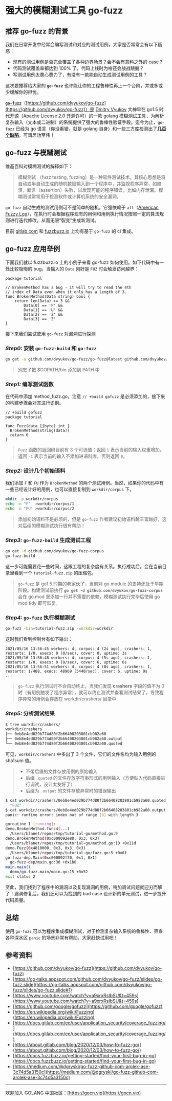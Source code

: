 # 强大的模糊测试工具 go-fuzz

## 推荐 go-fuzz 的背景

我们在日常开发中经常会编写测试和对应的测试用例，大家是否常常会有以下疑惑：

* 现有的测试用例是否完全覆盖了各种边界场景？会不会有意料之外的 case？
* 代码测试覆盖率都达到 100% 了，代码上线时为啥还会战战兢兢？
* 写测试用例太费心费力了，有没有一款能自动生成测试用例的工具？

这次要推荐给大家的 **`go-fuzz`** 也许能让你的工程鲁棒性再上一个台阶，并或多或少缓解你的担忧。

[**`go-fuzz`**](https://github.com/dvyukov/go-fuzz)（[https://github.com/dvyukov/go-fuzz](https://github.com/dvyukov/go-fuzz)）是 [Dmitry Vyukov](https://www.1024cores.net/home/about-me) 大神早在 go1.5 时代开源（Apache License 2.0 开源许可）的一款 golang 模糊测试工具，为解析复杂输入（文本或二进制）的系统提供了强大的鲁棒性验证手段。迄今为止，`go-fuzz` 已经为 go 语言（你没看错，就是 golang 自身）和一些三方库检测出了[**几百个缺陷**](https://github.com/dvyukov/go-fuzz#trophies)，可谓居功至伟！

## go-fuzz 与模糊测试

维基百科对模糊测试的解释如下：

> 模糊测试 （fuzz testing, fuzzing）是一种软件测试技术。其核心思想是将自动或半自动生成的随机数据输入到一个程序中，并监视程序异常，如崩溃，断言（assertion）失败，以发现可能的程序错误，比如内存泄漏。模糊测试常常用于检测软件或计算机系统的安全漏洞。

`go-fuzz` 自动生成的测试用例可不是简单的随机，它强依赖于 `afl`（[American Fuzzy Lop](https://lcamtuf.coredump.cx/afl/)），在执行时会根据程序现有的用例和用例执行情况按照一定的算法规则进行迭代修改，从而无限“裂变”生成新测试。

目前 [gitlab.com](https://docs.gitlab.com/ee/user/application_security/coverage_fuzzing/) 和 [fuzzbuzz.io](https://docs.fuzzbuzz.io/getting-started/find-your-first-bug-in-go) 上均有基于 `go-fuzz` 的 ci 集成。

## go-fuzz 应用举例

下面我们就以 fuzzbuzz.io 上的小例子来看 go-fuzz 如何使用。如下代码中有一处比较隐晦的 bug，当输入的 `Data` 刚好是 `FUZ` 时会触发访问越界：

```golang
package tutorial

// BrokenMethod has a bug - it will try to read the 4th
// index of Data even when it only has a length of 3.
func BrokenMethod(Data string) bool {
    return len(Data) >= 3 &&
        Data[0] == 'F' &&
        Data[1] == 'U' &&
        Data[2] == 'Z' &&
        Data[3] == 'Z'
}
```

接下来我们尝试使用 `go-fuzz` 对漏洞进行探测

### *Step0:* 安装 `go-fuzz-build` 和 `go-fuzz`

```bash
go get -u github.com/dvyukov/go-fuzz/go-fuzz@latest github.com/dvyukov/go-fuzz/go-fuzz-build@latest
```

> 别忘了把 $GOPATH/bin 添加到 PATH 中

### *Step1:* 编写测试函数

在代码中添加 method_fuzz.go，注意 `// +build gofuzz` 是必须添加的，接下来的构建步骤会对其进行识别。

```golang
// +build gofuzz
package tutorial

func Fuzz(data []byte) int {
  BrokenMethod(string(data))
  return 0
}
```

> `Fuzz` 函数的返回码目前有 3 个可选值：返回 `1` 表示当前的输入权重增加，返回 `-1` 表示当前的输入不添加进语料库，否则返回 `0`。

### *Step2:* 设计几个初始语料

我们添加 `F` 和 `FU` 作为 `BrokenMethod` 的两个测试用例。当然，如果你的代码中有一些已经设计好的用例，也可以直接复制到 `workdir/corpus` 下。

```bash
mkdir -p workdir/corpus
echo -n "F"  >workdir/corpus/1
echo -n "FU" >workdir/corpus/2
```

> 添加初始语料不是必须的，但是 `go-fuzz` 作者建议初始语料越丰富越好，这对后续的模糊测试执行很有帮助！

### *Step3:* `go-fuzz-build` 生成测试工程

```bash
go get -d github.com/dvyukov/go-fuzz-corpus
go-fuzz-build
```

这一步可能需要花一些时间，这跟工程的复杂度有关系。执行成功后，会在当前目录里看到一个 `tutorial-fuzz.zip` 的压缩包。

> `go-fuzz` 是 go1.5 时期的老家伙了，当前对 go module 的支持还处于早期阶段。构建测试前执行 **`go get -d github.com/dvyukov/go-fuzz-corpus`** 会在 go.mod 里添加一行并不需要的依赖，模糊测试执行完毕后使用 go mod tidy 即可恢复。

### *Step4:* `go-fuzz` 执行模糊测试

```bash
go-fuzz -bin=tutorial-fuzz.zip -workdir=workdir
```

这时我们看到控制台有如下输出：

```plain
2021/05/16 13:56:45 workers: 4, corpus: 4 (2s ago), crashers: 1, restarts: 1/0, execs: 0 (0/sec), cover: 0, uptime: 3s
2021/05/16 13:56:48 workers: 4, corpus: 4 (5s ago), crashers: 1, restarts: 1/0, execs: 0 (0/sec), cover: 6, uptime: 6s
2021/05/16 13:56:51 workers: 4, corpus: 4 (8s ago), crashers: 1, restarts: 1/408, execs: 48969 (5440/sec), cover: 6, uptime: 9s
...
```

> `go-fuzz` 执行测试时不会自动终止，当我们发现 **crashers** 字段的值不为 0 时（有用例触发了程序异常），就可以终止测试并查看测试结果了，导致程序异常的用例会存放在 workdir/crashers/ 目录中

### *Step5:* 分析测试结果

```bash
$ tree workdir/crashers/
workdir/crashers
├── 0eb8e4ed029b774d80f2b66408203801cb982a60
├── 0eb8e4ed029b774d80f2b66408203801cb982a60.output
└── 0eb8e4ed029b774d80f2b66408203801cb982a60.quoted
```

可见，`workdir/crashers` 中多出了 3 个文件，它们的文件名均为输入用例的 sha1sum 值。

> * 不带后缀的文件存放用例的原始输入
> * 后缀 `.quoted` 的文件存放字符串形式的用例输入（方便贴入代码直接进行调试，设计太友好了）
> * 后缀为 `.output` 的文件存放异常时的错误输出

```bash
$ cat workdir/crashers/0eb8e4ed029b774d80f2b66408203801cb982a60.quoted
  "FUZ"
$ cat workdir/crashers/0eb8e4ed029b774d80f2b66408203801cb982a60.output
panic: runtime error: index out of range [3] with length 3

goroutine 1 [running]:
demo.BrokenMethod.func4(...)
  /Users/blanet/repos/tmp/tutorial-go/method.go:9
demo.BrokenMethod(0xc000092e80, 0x3, 0x3)
  /Users/blanet/repos/tmp/tutorial-go/method.go:10 +0x11d
demo.Fuzz(0x4810000, 0x3, 0x3, 0x3)
  /Users/blanet/repos/tmp/tutorial-go/fuzz.go:5 +0x6f
go-fuzz-dep.Main(0xc000092f70, 0x1, 0x1)
  go-fuzz-dep/main.go:36 +0x1b8
main.main()
  demo/go.fuzz.main/main.go:15 +0x52
exit status 2
```

至此，我们找到了程序中的漏洞以及复现漏洞的用例，稍加调试问题就迎刃而解了！漏洞修复后，我们还可以为找到的 bad case 设计新的单元测试，进一步提升代码质量。

## 总结

使用 `go-fuzz` 可以为程序集成模糊测试，对于检测复杂输入系统的鲁棒性、筛查各种深水区 `panic` 的场景非常有帮助。大家赶快试用吧！

## 参考资料

* [https://github.com/dvyukov/go-fuzz](https://github.com/dvyukov/go-fuzz)
* [https://go-talks.appspot.com/github.com/dvyukov/go-fuzz/slides/go-fuzz.slide](https://go-talks.appspot.com/github.com/dvyukov/go-fuzz/slides/go-fuzz.slide#1)
* [https://www.youtube.com/watch?v=a9xrxRsIbSU&t=459s](https://www.youtube.com/watch?v=a9xrxRsIbSU&t=459s)
* [https://github.com/google/gofuzz](https://github.com/google/gofuzz)
* [https://en.wikipedia.org/wiki/Fuzzing](https://en.wikipedia.org/wiki/Fuzzing)
* [https://docs.gitlab.com/ee/user/application_security/coverage_fuzzing/](https://docs.gitlab.com/ee/user/application_security/coverage_fuzzing/)
* [https://about.gitlab.com/blog/2020/12/03/how-to-fuzz-go/](https://about.gitlab.com/blog/2020/12/03/how-to-fuzz-go/)
* [https://docs.fuzzbuzz.io/getting-started/find-your-first-bug-in-go](https://docs.fuzzbuzz.io/getting-started/find-your-first-bug-in-go)
* [https://medium.com/@dgryski/go-fuzz-github-com-arolek-ase-3c74d5a3150c](https://medium.com/@dgryski/go-fuzz-github-com-arolek-ase-3c74d5a3150c)

---

欢迎加入 GOLANG 中国社区：[https://gocn.vip](https://gocn.vip)
